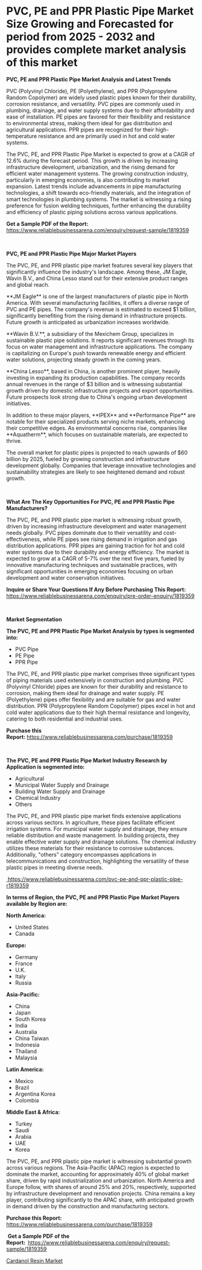 <p><h1>PVC, PE and PPR Plastic Pipe Market Size Growing and Forecasted for period from 2025 - 2032 and provides complete market analysis of this market</h1></p><p><strong>PVC, PE and PPR Plastic Pipe Market Analysis and Latest Trends</strong></p>
<p><p>PVC (Polyvinyl Chloride), PE (Polyethylene), and PPR (Polypropylene Random Copolymer) are widely used plastic pipes known for their durability, corrosion resistance, and versatility. PVC pipes are commonly used in plumbing, drainage, and water supply systems due to their affordability and ease of installation. PE pipes are favored for their flexibility and resistance to environmental stress, making them ideal for gas distribution and agricultural applications. PPR pipes are recognized for their high-temperature resistance and are primarily used in hot and cold water systems.</p><p>The PVC, PE, and PPR Plastic Pipe Market is expected to grow at a CAGR of 12.6% during the forecast period. This growth is driven by increasing infrastructure development, urbanization, and the rising demand for efficient water management systems. The growing construction industry, particularly in emerging economies, is also contributing to market expansion. Latest trends include advancements in pipe manufacturing technologies, a shift towards eco-friendly materials, and the integration of smart technologies in plumbing systems. The market is witnessing a rising preference for fusion welding techniques, further enhancing the durability and efficiency of plastic piping solutions across various applications.</p></p>
<p><strong>Get a Sample PDF of the Report:&nbsp;</strong> <a href="https://www.reliablebusinessarena.com/enquiry/request-sample/1819359?utm_campaign=3042&utm_medium=2&utm_source=Github&utm_content=ia&utm_term=01042025&utm_id=pvc-pe-and-ppr-plastic-pipe">https://www.reliablebusinessarena.com/enquiry/request-sample/1819359</a></p>
<p>&nbsp;</p>
<p><strong>PVC, PE and PPR Plastic Pipe Major Market Players</strong></p>
<p><p>The PVC, PE, and PPR plastic pipe market features several key players that significantly influence the industry's landscape. Among these, JM Eagle, Wavin B.V., and China Lesso stand out for their extensive product ranges and global reach.</p><p>**JM Eagle** is one of the largest manufacturers of plastic pipe in North America. With several manufacturing facilities, it offers a diverse range of PVC and PE pipes. The company's revenue is estimated to exceed $1 billion, significantly benefiting from the rising demand in infrastructure projects. Future growth is anticipated as urbanization increases worldwide.</p><p>**Wavin B.V.**, a subsidiary of the Mexichem Group, specializes in sustainable plastic pipe solutions. It reports significant revenues through its focus on water management and infrastructure applications. The company is capitalizing on Europe's push towards renewable energy and efficient water solutions, projecting steady growth in the coming years.</p><p>**China Lesso**, based in China, is another prominent player, heavily investing in expanding its production capabilities. The company records annual revenues in the range of $3 billion and is witnessing substantial growth driven by domestic infrastructure projects and export opportunities. Future prospects look strong due to China's ongoing urban development initiatives.</p><p>In addition to these major players, **IPEX** and **Performance Pipe** are notable for their specialized products serving niche markets, enhancing their competitive edges. As environmental concerns rise, companies like **Aquatherm**, which focuses on sustainable materials, are expected to thrive.</p><p>The overall market for plastic pipes is projected to reach upwards of $60 billion by 2025, fueled by growing construction and infrastructure development globally. Companies that leverage innovative technologies and sustainability strategies are likely to see heightened demand and robust growth.</p></p>
<p>&nbsp;</p>
<p><strong>What Are The Key Opportunities For PVC, PE and PPR Plastic Pipe Manufacturers?</strong></p>
<p><p>The PVC, PE, and PPR plastic pipe market is witnessing robust growth, driven by increasing infrastructure development and water management needs globally. PVC pipes dominate due to their versatility and cost-effectiveness, while PE pipes see rising demand in irrigation and gas distribution applications. PPR pipes are gaining traction for hot and cold water systems due to their durability and energy efficiency. The market is expected to grow at a CAGR of 5-7% over the next five years, fueled by innovative manufacturing techniques and sustainable practices, with significant opportunities in emerging economies focusing on urban development and water conservation initiatives.</p></p>
<p><strong>Inquire or Share Your Questions If Any Before Purchasing This Report:</strong> <a href="https://www.reliablebusinessarena.com/enquiry/pre-order-enquiry/1819359?utm_campaign=3042&utm_medium=2&utm_source=Github&utm_content=ia&utm_term=01042025&utm_id=pvc-pe-and-ppr-plastic-pipe">https://www.reliablebusinessarena.com/enquiry/pre-order-enquiry/1819359</a></p>
<p>&nbsp;</p>
<p><strong>Market Segmentation</strong></p>
<p><strong>The PVC, PE and PPR Plastic Pipe Market Analysis by types is segmented into:</strong></p>
<p><ul><li>PVC Pipe</li><li>PE Pipe</li><li>PPR Pipe</li></ul></p>
<p><p>The PVC, PE, and PPR plastic pipe market comprises three significant types of piping materials used extensively in construction and plumbing. PVC (Polyvinyl Chloride) pipes are known for their durability and resistance to corrosion, making them ideal for drainage and water supply. PE (Polyethylene) pipes offer flexibility and are suitable for gas and water distribution. PPR (Polypropylene Random Copolymer) pipes excel in hot and cold water applications due to their high thermal resistance and longevity, catering to both residential and industrial uses.</p></p>
<p><strong>Purchase this Report:&nbsp;</strong><a href="https://www.reliablebusinessarena.com/purchase/1819359?utm_campaign=3042&utm_medium=2&utm_source=Github&utm_content=ia&utm_term=01042025&utm_id=pvc-pe-and-ppr-plastic-pipe">https://www.reliablebusinessarena.com/purchase/1819359</a></p>
<p>&nbsp;</p>
<p><strong>The PVC, PE and PPR Plastic Pipe Market Industry Research by Application is segmented into:</strong></p>
<p><ul><li>Agricultural</li><li>Municipal Water Supply and Drainage</li><li>Building Water Supply and Drainage</li><li>Chemical Industry</li><li>Others</li></ul></p>
<p><p>The PVC, PE, and PPR plastic pipe market finds extensive applications across various sectors. In agriculture, these pipes facilitate efficient irrigation systems. For municipal water supply and drainage, they ensure reliable distribution and waste management. In building projects, they enable effective water supply and drainage solutions. The chemical industry utilizes these materials for their resistance to corrosive substances. Additionally, "others" category encompasses applications in telecommunications and construction, highlighting the versatility of these plastic pipes in meeting diverse needs.</p></p>
<p><a href="https://www.reliablebusinessarena.com/pvc-pe-and-ppr-plastic-pipe-r1819359?utm_campaign=3042&utm_medium=2&utm_source=Github&utm_content=ia&utm_term=01042025&utm_id=pvc-pe-and-ppr-plastic-pipe">&nbsp;https://www.reliablebusinessarena.com/pvc-pe-and-ppr-plastic-pipe-r1819359</a></p>
<p><strong>In terms of Region, the PVC, PE and PPR Plastic Pipe Market Players available by Region are:</strong></p>
<p>
    <p> <strong> North America: </strong>
        <ul>
            <li>United States</li>
            <li>Canada</li>
        </ul>
        </p> 
    <p> <strong> Europe: </strong>
        <ul>
            <li>Germany</li>
            <li>France</li>
            <li>U.K.</li>
            <li>Italy</li>
            <li>Russia</li>
        </ul>
        </p> 
    <p> <strong> Asia-Pacific: </strong>
        <ul>
            <li>China</li>
            <li>Japan</li>
            <li>South Korea</li>
            <li>India</li>
            <li>Australia</li>
            <li>China Taiwan</li>
            <li>Indonesia</li>
            <li>Thailand</li>
            <li>Malaysia</li>
        </ul>
        </p> 
    <p> <strong> Latin America: </strong>
        <ul>
            <li>Mexico</li>
            <li>Brazil</li>
            <li>Argentina Korea</li>
            <li>Colombia</li>
        </ul>
        </p> 
    <p> <strong> Middle East & Africa: </strong>
        <ul>
            <li>Turkey</li>
            <li>Saudi</li>
            <li>Arabia</li>
            <li>UAE</li>
            <li>Korea</li>
        </ul>
    </p>
    </p>
<p><p>The PVC, PE, and PPR plastic pipe market is witnessing substantial growth across various regions. The Asia-Pacific (APAC) region is expected to dominate the market, accounting for approximately 40% of global market share, driven by rapid industrialization and urbanization. North America and Europe follow, with shares of around 25% and 20%, respectively, supported by infrastructure development and renovation projects. China remains a key player, contributing significantly to the APAC share, with anticipated growth in demand driven by the construction and manufacturing sectors.</p></p>
<p><strong>Purchase this Report: </strong><a href="https://www.reliablebusinessarena.com/purchase/1819359?utm_campaign=3042&utm_medium=2&utm_source=Github&utm_content=ia&utm_term=01042025&utm_id=pvc-pe-and-ppr-plastic-pipe">https://www.reliablebusinessarena.com/purchase/1819359</a></p>
<p>&nbsp;<strong>Get a Sample PDF of the Report:&nbsp;&nbsp;</strong><a href="https://www.reliablebusinessarena.com/enquiry/request-sample/1819359?utm_campaign=3042&utm_medium=2&utm_source=Github&utm_content=ia&utm_term=01042025&utm_id=pvc-pe-and-ppr-plastic-pipe">https://www.reliablebusinessarena.com/enquiry/request-sample/1819359</a></p>
<p><strong></strong></p>
<p><p><a href="https://github.com/djarixneoza/Market-Research-Report-List-1/blob/main/cardanol-resin-market.md?utm_campaign=3042&utm_medium=2&utm_source=Github&utm_content=ia&utm_term=01042025&utm_id=pvc-pe-and-ppr-plastic-pipe">Cardanol Resin Market</a></p></p>